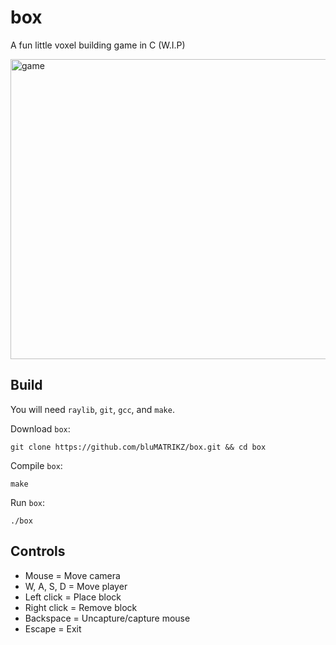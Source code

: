 # box
A fun little voxel building game in C (W.I.P)

<img width="640" height="480" alt="game" src="https://github.com/user-attachments/assets/5a59abbe-48b2-4eff-ba9b-473d33eaa7c3" />

## Build
You will need `raylib`, `git`, `gcc`, and `make`.

Download `box`:
```
git clone https://github.com/bluMATRIKZ/box.git && cd box
```

Compile `box`:
```
make
```

Run `box`:
```
./box
```

## Controls
- Mouse = Move camera
- W, A, S, D = Move player
- Left click = Place block
- Right click = Remove block
- Backspace = Uncapture/capture mouse
- Escape = Exit
